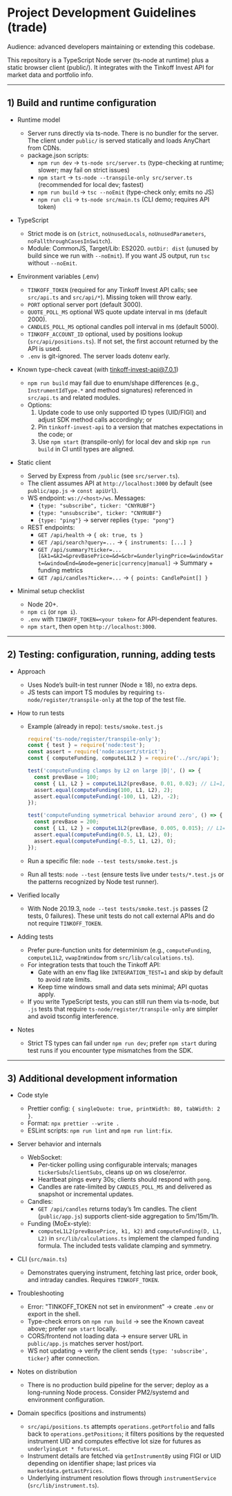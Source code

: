 # Project Development Guidelines (trade)

Audience: advanced developers maintaining or extending this codebase.

This repository is a TypeScript Node server (ts-node at runtime) plus a static browser client (public/). It integrates with the Tinkoff Invest API for market data and portfolio info.

---

## 1) Build and runtime configuration

- Runtime model
  - Server runs directly via ts-node. There is no bundler for the server. The client under `public/` is served statically and loads AnyChart from CDNs.
  - package.json scripts:
    - `npm run dev` → `ts-node src/server.ts` (type-checking at runtime; slower; may fail on strict issues)
    - `npm start` → `ts-node --transpile-only src/server.ts` (recommended for local dev; fastest)
    - `npm run build` → `tsc --noEmit` (type-check only; emits no JS)
    - `npm run cli` → `ts-node src/main.ts` (CLI demo; requires API token)

- TypeScript
  - Strict mode is on (`strict`, `noUnusedLocals`, `noUnusedParameters`, `noFallthroughCasesInSwitch`).
  - Module: CommonJS, Target/Lib: ES2020. `outDir: dist` (unused by build since we run with `--noEmit`). If you want JS output, run `tsc` without `--noEmit`.

- Environment variables (.env)
  - `TINKOFF_TOKEN` (required for any Tinkoff Invest API calls; see `src/api.ts` and `src/api/*`). Missing token will throw early.
  - `PORT` optional server port (default 3000).
  - `QUOTE_POLL_MS` optional WS quote update interval in ms (default 2000).
  - `CANDLES_POLL_MS` optional candles poll interval in ms (default 5000).
  - `TINKOFF_ACCOUNT_ID` optional, used by positions lookup (`src/api/positions.ts`). If not set, the first account returned by the API is used.
  - `.env` is git-ignored. The server loads dotenv early.

- Known type-check caveat (with tinkoff-invest-api@7.0.1)
  - `npm run build` may fail due to enum/shape differences (e.g., `InstrumentIdType.*` and method signatures) referenced in `src/api.ts` and related modules.
  - Options:
    1. Update code to use only supported ID types (UID/FIGI) and adjust SDK method calls accordingly; or
    2. Pin `tinkoff-invest-api` to a version that matches expectations in the code; or
    3. Use `npm start` (transpile-only) for local dev and skip `npm run build` in CI until types are aligned.

- Static client
  - Served by Express from `/public` (see `src/server.ts`).
  - The client assumes API at `http://localhost:3000` by default (see `public/app.js` → `const apiUrl`).
  - WS endpoint: `ws://<host>/ws`. Messages:
    - `{type: "subscribe", ticker: "CNYRUBF"}`
    - `{type: "unsubscribe", ticker: "CNYRUBF"}`
    - `{type: "ping"}` → server replies `{type: "pong"}`
  - REST endpoints:
    - `GET /api/health` → `{ ok: true, ts }`
    - `GET /api/search?query=...` → `{ instruments: [...] }`
    - `GET /api/summary?ticker=... [&k1=&k2=&prevBasePrice=&d=&cbr=&underlyingPrice=&windowStart=&windowEnd=&mode=generic|currency|manual]` → Summary + funding metrics
    - `GET /api/candles?ticker=...` → `{ points: CandlePoint[] }`

- Minimal setup checklist
  - Node 20+.
  - `npm ci` (or `npm i`).
  - `.env` with `TINKOFF_TOKEN=<your token>` for API-dependent features.
  - `npm start`, then open `http://localhost:3000`.

---

## 2) Testing: configuration, running, adding tests

- Approach
  - Uses Node’s built-in test runner (Node ≥ 18), no extra deps.
  - JS tests can import TS modules by requiring `ts-node/register/transpile-only` at the top of the test file.

- How to run tests
  - Example (already in repo): `tests/smoke.test.js`

    ```js
    require('ts-node/register/transpile-only');
    const { test } = require('node:test');
    const assert = require('node:assert/strict');
    const { computeFunding, computeL1L2 } = require('../src/api');

    test('computeFunding clamps by L2 on large |D|', () => {
      const prevBase = 100;
      const { L1, L2 } = computeL1L2(prevBase, 0.01, 0.02); // L1=1, L2=2
      assert.equal(computeFunding(100, L1, L2), 2);
      assert.equal(computeFunding(-100, L1, L2), -2);
    });

    test('computeFunding symmetrical behavior around zero', () => {
      const prevBase = 200;
      const { L1, L2 } = computeL1L2(prevBase, 0.005, 0.015); // L1=1, L2=3
      assert.equal(computeFunding(0.5, L1, L2), 0);
      assert.equal(computeFunding(-0.5, L1, L2), 0);
    });
    ```

  - Run a specific file: `node --test tests/smoke.test.js`
  - Run all tests: `node --test` (ensure tests live under `tests/*.test.js` or the patterns recognized by Node test runner).

- Verified locally
  - With Node 20.19.3, `node --test tests/smoke.test.js` passes (2 tests, 0 failures). These unit tests do not call external APIs and do not require `TINKOFF_TOKEN`.

- Adding tests
  - Prefer pure-function units for determinism (e.g., `computeFunding`, `computeL1L2`, `vwapInWindow` from `src/lib/calculations.ts`).
  - For integration tests that touch the Tinkoff API:
    - Gate with an env flag like `INTEGRATION_TEST=1` and skip by default to avoid rate limits.
    - Keep time windows small and data sets minimal; API quotas apply.
  - If you write TypeScript tests, you can still run them via ts-node, but `.js` tests that require `ts-node/register/transpile-only` are simpler and avoid tsconfig interference.

- Notes
  - Strict TS types can fail under `npm run dev`; prefer `npm start` during test runs if you encounter type mismatches from the SDK.

---

## 3) Additional development information

- Code style
  - Prettier config: `{ singleQuote: true, printWidth: 80, tabWidth: 2 }`.
  - Format: `npx prettier --write .`
  - ESLint scripts: `npm run lint` and `npm run lint:fix`.

- Server behavior and internals
  - WebSocket:
    - Per-ticker polling using configurable intervals; manages `tickerSubs`/`clientSubs`, cleans up on ws close/error.
    - Heartbeat pings every 30s; clients should respond with `pong`.
    - Candles are rate-limited by `CANDLES_POLL_MS` and delivered as snapshot or incremental updates.
  - Candles:
    - `GET /api/candles` returns today’s 1m candles. The client (`public/app.js`) supports client-side aggregation to 5m/15m/1h.
  - Funding (MoEx-style):
    - `computeL1L2(prevBasePrice, k1, k2)` and `computeFunding(D, L1, L2)` in `src/lib/calculations.ts` implement the clamped funding formula. The included tests validate clamping and symmetry.

- CLI (`src/main.ts`)
  - Demonstrates querying instrument, fetching last price, order book, and intraday candles. Requires `TINKOFF_TOKEN`.

- Troubleshooting
  - Error: "TINKOFF_TOKEN not set in environment" → create `.env` or export in the shell.
  - Type-check errors on `npm run build` → see the Known caveat above; prefer `npm start` locally.
  - CORS/frontend not loading data → ensure server URL in `public/app.js` matches server host/port.
  - WS not updating → verify the client sends `{type: 'subscribe', ticker}` after connection.

- Notes on distribution
  - There is no production build pipeline for the server; deploy as a long-running Node process. Consider PM2/systemd and environment configuration.

- Domain specifics (positions and instruments)
  - `src/api/positions.ts` attempts `operations.getPortfolio` and falls back to `operations.getPositions`; it filters positions by the requested instrument UID and computes effective lot size for futures as `underlyingLot * futuresLot`.
  - Instrument details are fetched via `getInstrumentBy` using FIGI or UID depending on identifier shape; last prices via `marketdata.getLastPrices`.
  - Underlying instrument resolution flows through `instrumentService` (`src/lib/instrument.ts`).
